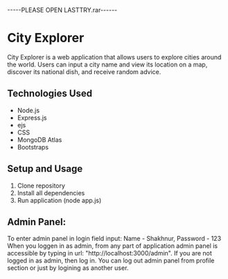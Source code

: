 -----PLEASE OPEN LASTTRY.rar------



# City Explorer
City Explorer is a web application that allows users to explore cities around the world. Users can input a city name and view its location on a map, discover its national dish, and receive random advice.

## Technologies Used

- Node.js
- Express.js
- ejs
- CSS
- MongoDB Atlas
- Bootstraps

## Setup and Usage
1. Clone repository
2. Install all dependencies
3. Run application (node app.js)

## Admin Panel:
To enter admin panel in login field input: Name - Shakhnur, Password - 123
When you loggen in as admin, from any part of application admin panel is accessible by typing in url: "http://localhost:3000/admin". If you are not logged in as admin, then log in.
You can log out admin panel from profile section or just by logining as another user.
